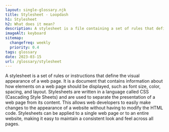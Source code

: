 ```yaml
--- 
layout: single-glossary.njk
title: Stylesheet - Loopdash
h1: Stylesheet
h2: What does it mean?
description: A stylesheet is a file containing a set of rules that define the visual appearance of a WordPress website, including fonts, colors, layout, and other design elements.
imageAlt: keyboard
sitemap:
  changefreq: weekly
  priority: 0.4
tags: glossary
date: 2023-03-15
url: /glossary/stylesheet
---
```


A stylesheet is a set of rules or instructions that define the visual appearance of a web page. It is a document that contains information about how elements on a web page should be displayed, such as font size, color, spacing, and layout. Stylesheets are written in a language called CSS (Cascading Style Sheets) and are used to separate the presentation of a web page from its content. This allows web developers to easily make changes to the appearance of a website without having to modify the HTML code. Stylesheets can be applied to a single web page or to an entire website, making it easy to maintain a consistent look and feel across all pages.
